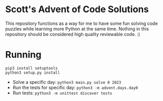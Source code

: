 # Scott's Advent of Code Solutions
This repository functions as a way for me to have some fun solving code puzzles
while learning more Python at the same time. Nothing in this repository should
be considered high quality reviewable code. :)

# Running
```
pip3 install setuptools
python3 setup.py install
```

 - Solve a specific day: `python3 main.py solve 0 2023`
 - Run the tests for specific day: `python3 -m advent.days.day0`
 - Run tests: `python3 -m unittest discover tests`